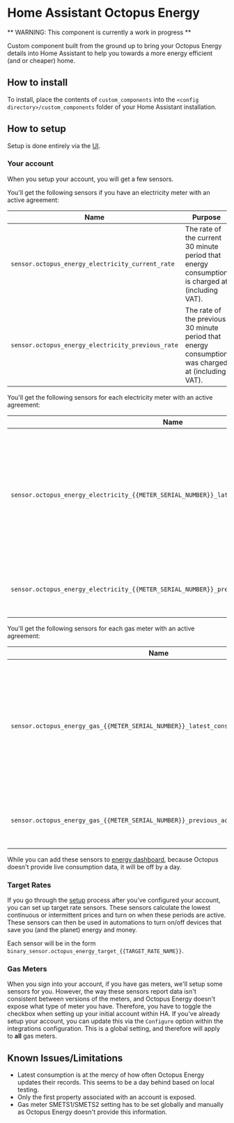 # Home Assistant Octopus Energy

** WARNING: This component is currently a work in progress **

Custom component built from the ground up to bring your Octopus Energy details into Home Assistant to help you towards a more energy efficient (and or cheaper) home.

## How to install

To install, place the contents of `custom_components` into the `<config directory>/custom_components` folder of your Home Assistant installation.

## How to setup

Setup is done entirely via the [UI](https://my.home-assistant.io/redirect/config_flow_start/?domain=octopus_energy).

### Your account

When you setup your account, you will get a few sensors. 

You'll get the following sensors if you have an electricity meter with an active agreement:

| Name | Purpose |
|------|---------|
| `sensor.octopus_energy_electricity_current_rate` | The rate of the current 30 minute period that energy consumption is charged at (including VAT). |
| `sensor.octopus_energy_electricity_previous_rate` | The rate of the previous 30 minute period that energy consumption was charged at (including VAT). |

You'll get the following sensors for each electricity meter with an active agreement:

| Name | Purpose |
|------|---------|
| `sensor.octopus_energy_electricity_{{METER_SERIAL_NUMBER}}_latest_consumption` | The latest consumption reported by the meter. It looks like Octopus is about a day behind with their data, therefore this is often zero and will probably be removed in the future. |
| `sensor.octopus_energy_electricity_{{METER_SERIAL_NUMBER}}_previous_accumulative_consumption` | The total consumption reported by the meter for the previous day. |

You'll get the following sensors for each gas meter with an active agreement:

| Name | Purpose |
|------|---------|
| `sensor.octopus_energy_gas_{{METER_SERIAL_NUMBER}}_latest_consumption` | The latest consumption reported by the meter. It looks like Octopus is about a day behind with their data, therefore this is often zero and will probably be removed in the future. |
| `sensor.octopus_energy_gas_{{METER_SERIAL_NUMBER}}_previous_accumulative_consumption` | The total consumption reported by the meter for the previous day. |

While you can add these sensors to [energy dashboard](https://www.home-assistant.io/blog/2021/08/04/home-energy-management/), because Octopus doesn't provide live consumption data, it will be off by a day.

### Target Rates

If you go through the [setup](https://my.home-assistant.io/redirect/config_flow_start/?domain=octopus_energy) process after you've configured your account, you can set up target rate sensors. These sensors calculate the lowest continuous or intermittent prices and turn on when these periods are active. These sensors can then be used in automations to turn on/off devices that save you (and the planet) energy and money.

Each sensor will be in the form `binary_sensor.octopus_energy_target_{{TARGET_RATE_NAME}}`.

### Gas Meters

When you sign into your account, if you have gas meters, we'll setup some sensors for you. However, the way these sensors report data isn't consistent between versions of the meters, and Octopus Energy doesn't expose what type of meter you have. Therefore, you have to toggle the checkbox when setting up your initial account within HA. If you've already setup your account, you can update this via the `Configure` option within the integrations configuration. This is a global setting, and therefore will apply to **all** gas meters.

## Known Issues/Limitations

- Latest consumption is at the mercy of how often Octopus Energy updates their records. This seems to be a day behind based on local testing.
- Only the first property associated with an account is exposed.
- Gas meter SMETS1/SMETS2 setting has to be set globally and manually as Octopus Energy doesn't provide this information.